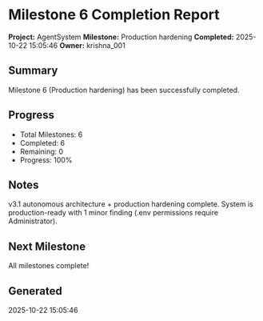 ﻿# Milestone 6 Completion Report

**Project:** AgentSystem
**Milestone:** Production hardening
**Completed:** 2025-10-22 15:05:46
**Owner:** krishna_001

## Summary
Milestone 6 (Production hardening) has been successfully completed.

## Progress
- Total Milestones: 6
- Completed: 6
- Remaining: 0
- Progress: 100%

## Notes
v3.1 autonomous architecture + production hardening complete. System is production-ready with 1 minor finding (.env permissions require Administrator).

## Next Milestone
All milestones complete!

## Generated
2025-10-22 15:05:46

